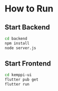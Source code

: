 # How to Run

## Start Backend

```sh
cd backend
npm install
node server.js
```

## Start Frontend

```sh
cd kemppi-ui
flutter pub get
flutter run
```
